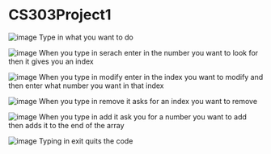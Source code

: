# CS303Project1
![image](https://github.com/user-attachments/assets/48c808a8-cc35-4cb3-8be2-32ecef7d5cf7)
Type in what you want to do





![image](https://github.com/user-attachments/assets/c2c87adf-be2b-4d06-a918-97c174661ded)
When you type in serach enter in the number you want to look for then it gives you an index






![image](https://github.com/user-attachments/assets/e4c1e215-0400-4bde-a054-c909a23141d8)
When you type in modify enter in the index you want to modify and then enter what number you want in that index




![image](https://github.com/user-attachments/assets/fb15073f-ded8-4b60-8d63-f17dbb5fb54d)
When you type in remove it asks for an index you want to remove 



![image](https://github.com/user-attachments/assets/01b6bb0e-c250-40de-8acd-2ea870f4fc3e)
When you type in add it ask you for a number you want to add then adds it to the end of the array



![image](https://github.com/user-attachments/assets/27e45d49-5f31-47fd-b977-d376ea57afd4)
Typing in exit quits the code
